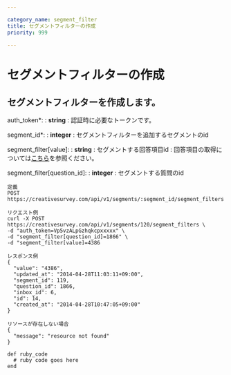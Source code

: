 ```yaml
---

category_name: segment_filter
title: セグメントフィルターの作成
priority: 999

---
```


# セグメントフィルターの作成

## セグメントフィルターを作成します。

auth_token*:
: __string__
: 認証時に必要なトークンです。

segment_id*:
: __integer__
: セグメントフィルターを追加するセグメントのid

segment_filter[value]:
: __string__
: セグメントする回答項目id
: 回答項目の取得については[こちら](#answer_item_index)を参照ください。

segment_filter[question_id]:
: __integer__
: セグメントする質問のid


~~~
定義
POST https://creativesurvey.com/api/v1/segments/:segment_id/segment_filters

リクエスト例
curl -X POST https://creativesurvey.com/api/v1/segments/120/segment_filters \
-d "auth_token=Vp5vzALpGzhqkcpxxxxx" \
-d "segment_filter[question_id]=1866" \
-d "segment_filter[value]=4386

レスポンス例
{
  "value": "4386",
  "updated_at": "2014-04-28T11:03:11+09:00",
  "segment_id": 119,
  "question_id": 1866,
  "inbox_id": 6,
  "id": 14,
  "created_at": "2014-04-28T10:47:05+09:00"
}

リソースが存在しない場合
{
  "message": "resource not found"
}
~~~

~~~
def ruby_code
  # ruby code goes here
end
~~~

